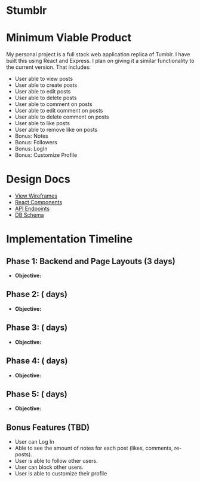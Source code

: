 # Stumblr

# Minimum Viable Product

My personal project is a full stack web application replica of Tumblr. I have built this using React and Express. I plan on giving it a similar functionality to the current version. That includes:

* User able to view posts
* User able to create posts
* User able to edit posts
* User able to delete posts
* User able to comment on posts
* User able to edit comment on posts
* User able to delete comment on posts
* User able to like posts
* User able to remove like on posts
* Bonus: Notes
* Bonus: Followers
* Bonus: LogIn
* Bonus: Customize Profile

# Design Docs

* [View Wireframes](./wireframes)
* [React Components](./component_hierarchy.md)
* [API Endpoints](./api-endpoints.md)
* [DB Schema](./schema.md)


# Implementation Timeline

## Phase 1: Backend and Page Layouts  (3 days)
* **Objective:**

## Phase 2:  ( days)
* **Objective:**

## Phase 3:  ( days)
* **Objective:**

## Phase 4:  ( days)
* **Objective:**

## Phase 5:  ( days)
* **Objective:** 

## Bonus Features (TBD)
* User can Log In
* Able to see the amount of notes for each post (likes, comments, re-posts).
* User is able to follow other users.
* User can block other users.
* User is able to customize their profile
